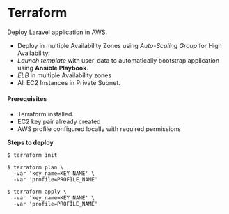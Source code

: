  # Terraform
 
 Deploy Laravel application in AWS.

- Deploy in multiple Availability Zones using _Auto-Scaling Group_ for High Availability.
- _Launch template_ with user_data to automatically bootstrap application using **Ansible Playbook**.
- _ELB_ in multiple Availability zones
- All EC2 Instances in Private Subnet.

#### Prerequisites
- Terraform installed.
- EC2 key pair already created
- AWS profile configured locally with required permissions

**Steps to deploy**  

```
$ terraform init

$ terraform plan \
  -var 'key_name=KEY_NAME' \
  -var 'profile=PROFILE_NAME'

$ terraform apply \
  -var 'key_name=KEY_NAME' \
  -var 'profile=PROFILE_NAME'
```